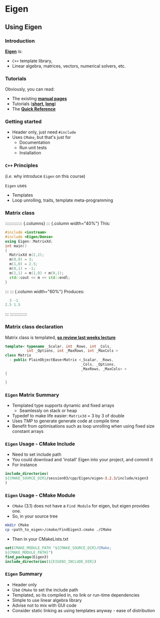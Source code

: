 # Eigen

## Using Eigen

### Introduction

**[Eigen][EigenHome]** is:

* ```C++``` template library,
* Linear algebra, matrices, vectors, numerical solvers, etc.


### Tutorials

Obviously, you can read:

* The existing **[manual pages][EigenManual]**
* Tutorials (**[short][EigenShort], [long][EigenLong]**)
* The **[Quick Reference][EigenRef]**


### Getting started

* Header only, just need ```#include```
* Uses ```CMake```, but that's just for
    * Documentation
    * Run unit tests
    * Installation


### ```C++``` Principles

(_i.e._ why introduce ```Eigen``` on this course)

```Eigen``` uses

* Templates
* Loop unrolling, traits, template meta-programming


### Matrix class

:::::::::::::: {.columns}
::: {.column width="40%"}
This:

```cpp
#include <iostream>
#include <Eigen/Dense>
using Eigen::MatrixXd;
int main()
{
  MatrixXd m(2,2);
  m(0,0) = 3;
  m(1,0) = 2.5;
  m(0,1) = -1;
  m(1,1) = m(1,0) + m(0,1);
  std::cout << m << std::endl;
}
```

:::
::: {.column width="60%"}
Produces:

```cpp
  3 -1
2.5 1.5
```
:::
::::::::::::::

### Matrix class declaration

Matrix class is templated, **[so review last weeks lecture][Lecture2]**

```cpp
template< typename _Scalar, int _Rows, int _Cols,
          int _Options, int _MaxRows, int _MaxCols >
class Matrix
  : public PlainObjectBase<Matrix <_Scalar, _Rows,
                                   _Cols, _Options,
                                   _MaxRows, _MaxCols> >
{

}
```

### ```Eigen``` Matrix Summary

* Templated type supports dynamic and fixed arrays
  * Seamlessly on stack or heap
* Typedef to make life easier: ```Matrix3d``` = 3 by 3 of double
* Uses TMP to generate generate code at compile time
* Benefit from optimisations such as loop unrolling when using fixed size constant arrays


### ```Eigen``` Usage - CMake Include

* Need to set include path
* You could download and 'install' Eigen into your project, and commit it
* For instance

``` cmake
include_directories(
${CMAKE_SOURCE_DIR}/session03/cpp/Eigen/eigen-3.2.3/include/eigen3
)
```


### ```Eigen``` Usage - CMake Module

* ```CMake``` (3.1) does not have a ```Find Module``` for eigen, but eigen provides one.
* So, in your source tree

``` bash
mkdir CMake
cp <path_to_eigen>/cmake/FindEigen3.cmake ./CMake
```

* Then in your CMakeLists.txt

``` cmake
set(CMAKE_MODULE_PATH "${CMAKE_SOURCE_DIR}/CMake;
${CMAKE_MODULE_PATH}")
find_package(Eigen3)
include_directories(${EIGEN3_INCLUDE_DIR})
```

### ```Eigen``` Summary

* Header only
* Use ```CMake``` to set the include path
* Templated, so its compiled in, no link or run-time dependencies
* Simple to use linear algebra library
* Advise not to mix with GUI code
* Consider static linking as using templates anyway - ease of distribution


[EigenHome]: http://eigen.tuxfamily.org
[EigenManual]: http://eigen.tuxfamily.org/dox/index.html
[EigenShort]: http://eigen.tuxfamily.org/dox/GettingStarted.html
[EigenLong]: http://eigen.tuxfamily.org/dox/group__TutorialMatrixClass.html
[EigenRef]: http://eigen.tuxfamily.org/dox/group__QuickRefPage.html
[Lecture2]: http://development.rc.ucl.ac.uk/training/rcwithcpp/session02/
[NiftySeg]: http://sourceforge.net/projects/niftyseg/
[PCL]: http://pointclouds.org/
[Arun]: http://dl.acm.org/citation.cfm?id=28821
